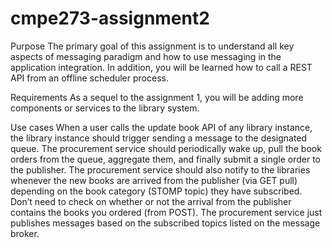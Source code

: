 cmpe273-assignment2
===================

Purpose
The primary goal of this assignment is to understand all key aspects of messaging paradigm and how to use messaging in the application integration. In addition, you will be learned how to call a REST API from an offline scheduler process.

Requirements
As a sequel to the assignment 1, you will be adding more components or services to the library system.

Use cases
When a user calls the update book API of any library instance, the library instance should trigger sending a message to the designated queue.
The procurement service should periodically wake up, pull the book orders from the queue, aggregate them, and finally submit a single order to the publisher.
The procurement service should also notify to the libraries whenever the new books are arrived from the publisher (via GET pull) depending on the book category (STOMP topic) they have subscribed. Don’t need to check on whether or not the arrival from the publisher contains the books you ordered (from POST). The procurement service just publishes messages based on the subscribed topics listed on the message broker.
